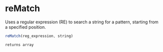 # reMatch

Uses a regular expression (RE) to search a string for a pattern, starting from a specified position.

```javascript
reMatch(reg_expression, string)
```

```javascript
returns array
```
